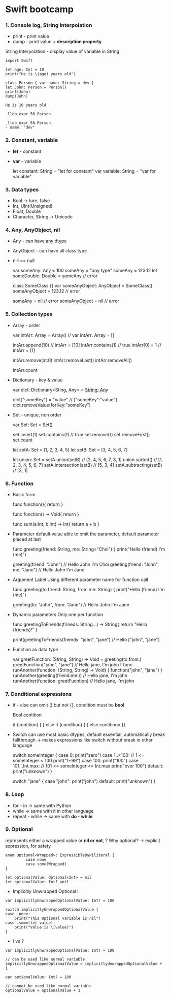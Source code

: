 # Swift bootcamp

### 1. Console log, String Interpolation

- print - print value
- dump - print value + **description property**

String Interpolation - display value of variable in String

    import Swift
    
    let age: Int = 10
    print("He is \(age) years old")
    
    class Person { var name: String = dev }
    let John: Person = Person()
    print(John)
    dump(John)

    He is 10 years old
    
    _lldb_expr_56.Person
    
    _lldb_expr_56.Person
    - name: "dev"

### 2. Constant, variable

- **let** - constant
- **var** - variable

    let constant: String = "let for conatant"
    var variable: String = "var for variable"

### 3. Data types

- Bool → ture, false
- Int, UInt(Unsigned)
- Float, Double
- Character, String → Unicode

### 4. Any, AnyObject, nil

- Any - can have any dtype
- AnyObject - can have all class type
- nill == null

    var someAny: Any = 100
    someAny = "any type"
    someAny = 123.12
    let someDouble: Double = someAny    // error
    
    class SomeClass {}
    var someAnyObject: AnyObject = SomeClass()
    someAnyObject = 123.12              // error
    
    someAny = nil         // error
    someAnyObject = nil   // error

### 5. Collection types

- Array - order

    var intArr: Array<Int> = Array<Int>()
    // var intArr: Array<Int> = []
    
    intArr.append(10)    // intArr = [10]
    intArr.contains(1)   // true
    intArr[0] = 1        // intArr = [1]
    
    intArr.remove(at:0)
    intArr.removeLast()
    intArr.removeAll()
    
    intArr.count

- Dictionary - key & value

    var dict: Dictionary<Sting, Any> = [String: Any]()
    
    dict["someKey"] = "value"    // ["someKey":"value"]
    dict.removeValue(forKey:"someKey")

- Set - unique, non order

    var Set: Set<Int> = Set<Int>()
    
    set.insert(1)
    set.contains(1)       // true
    set.remove(1)
    set.removeFirst()     
    set.count
    
    
    let setA: Set<Int> = [1, 2, 3, 4, 5]
    let setB: Set<Int> = [3, 4, 5, 6, 7]
    
    let union: Set<Int> = setA.union(setB)    // [2, 4, 5, 6, 7, 3, 1]
    union.sorted()                            // [1, 2, 3, 4, 5, 6, 7]
    setA.intersection(setB)                   // [5, 3, 4]
    setA.subtracting(setB)                    // [2, 1]

### 6. Function

- Basic form

    func function(){
        return
    }
    
    func function() -> Void{
        return
    }
    
    func sum(a:Int, b:Int) -> Int{
        return a + b
    }

- Parameter default value 
    able to omit the parameter, default parameter placed at last

    func greeting(friend: String, me: String="Choi") { print("Hello \(friend) I'm \(me)")
    
    greeting(friend: "John")               // Hello John I'm Choi
    greeting(friend: "John", me: "Jane")   // Hello John I'm Jane

- Argument Label
    Using different parameter name for function call

    func greeting(to friend: String, from me: String) { print("Hello \(friend) I'm \(me)")
    
    greeting(to: "John", from: "Jane")   // Hello John I'm Jane

- Dynamic parameters
    Only one per function

    func greetingToFriends(frineds: String...) -> String{
        return "Hello \(friends)!"
    }
    
    print(greetingToFriends(friends: "john", "jane")    // Hello ["john", "jane"]

- Function as data type

    var greetFunction: (String, String) -> Void = greeting(to:from:)
    greetFunction("john", "jane")    // Hello jane, I'm john
    f
    func runAnother(function: (String, String) -> Void) { function("john", "jane") }
    runAnother(greeting(friend:me:))       // Hello jane, I'm john
    runAnother(function: greetFucntion)    // Hello jane, I'm john
    

### 7.  Conditional expressions

- if - else
    can omit () but not {}, condition must be **bool**

    Bool contition
    
    if (contition) { }
    else if (condition) { }
    else contitinon {}

- Switch
    can use most basic dtypes, default essential, automatically break
   fallthrough → makes expressions like switch without break in other language

    switch someInteger {
    case 0:
        print("zero")
    case 1..<100:              // 1 <= someInteger < 100 
        print("1~99")
    case 100:
        print("100")
    case 101...Int.max:        // 101 <= someInteger <= Int.max
        print("over 100")
    default:
        print("unknown")
    } 
    
    switch "jane" {
    case "john":
        print("john")
    default:
        print("unknown")
    }

### 8.  Loop

- for - in → same with Python
- while → same with it in other language
- repeat - while → same with **do - while**

### 9.  Optional
represents either a wrapped value or **nil or not**, ?
Why optional? → explicit expression, for safety
```
enum Optional<Wrapped>: ExpressibleByNiliteral {
         case none
         case some(Wrapped)
}

let optionalValue: Optional<Int> = nil
let optionalValue: Int? =nil
```

- Implicitly Unwrapped Optional !
```
var implicitlyUnwrappedOptionalValue: Int! = 100

switch implicitlyUnwrappedOptionalValue {
case .none:
    print("This Optional variable is nil")
case .some(let value):
    print("Value is \(value)")
}
```
- ! vs ?
```
var implicitlyUnwrappedOptionalValue: Int! = 100

// can be used like normal variable
implicitlyUnwrappedOptionalValue = implicitlyUnwrappedOptionalValue + 1

var optionalValue: Int? = 100

// cannot be used like normal variable
optionalValue = optionalValue + 1
```




